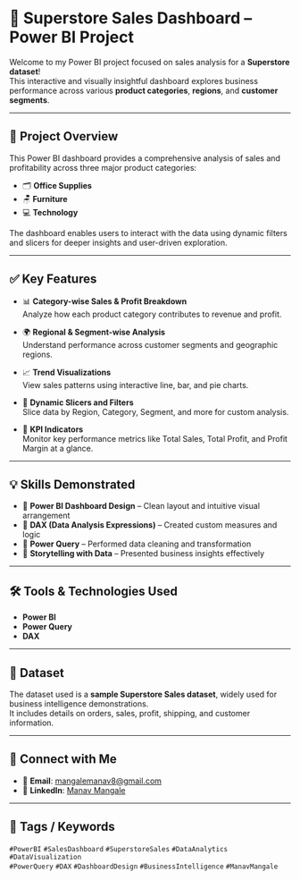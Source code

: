 # 🛒 Superstore Sales Dashboard – Power BI Project

Welcome to my Power BI project focused on sales analysis for a **Superstore dataset**!  
This interactive and visually insightful dashboard explores business performance across various **product categories**, **regions**, and **customer segments**.

---

## 📌 Project Overview

This Power BI dashboard provides a comprehensive analysis of sales and profitability across three major product categories:

- 🗂️ **Office Supplies**
- 🪑 **Furniture**
- 💻 **Technology**

The dashboard enables users to interact with the data using dynamic filters and slicers for deeper insights and user-driven exploration.

---

## ✅ Key Features

- 📊 **Category-wise Sales & Profit Breakdown**  
  Analyze how each product category contributes to revenue and profit.

- 🌍 **Regional & Segment-wise Analysis**  
  Understand performance across customer segments and geographic regions.

- 📈 **Trend Visualizations**  
  View sales patterns using interactive line, bar, and pie charts.

- 🔄 **Dynamic Slicers and Filters**  
  Slice data by Region, Category, Segment, and more for custom analysis.

- 📌 **KPI Indicators**  
  Monitor key performance metrics like Total Sales, Total Profit, and Profit Margin at a glance.

---

## 💡 Skills Demonstrated

- 🎨 **Power BI Dashboard Design** – Clean layout and intuitive visual arrangement  
- 🧮 **DAX (Data Analysis Expressions)** – Created custom measures and logic  
- 🧹 **Power Query** – Performed data cleaning and transformation  
- 📖 **Storytelling with Data** – Presented business insights effectively

---

## 🛠 Tools & Technologies Used

- **Power BI**  
- **Power Query**  
- **DAX**

---

## 📁 Dataset

The dataset used is a **sample Superstore Sales dataset**, widely used for business intelligence demonstrations.  
It includes details on orders, sales, profit, shipping, and customer information.

---

## 🔗 Connect with Me

- 📧 **Email**: [mangalemanav8@gmail.com](mailto:mangalemanav8@gmail.com)  
- 💼 **LinkedIn**: [Manav Mangale](https://www.linkedin.com/in/manav-mangale-085a55318/)

---

## 📌 Tags / Keywords

`#PowerBI` `#SalesDashboard` `#SuperstoreSales` `#DataAnalytics` `#DataVisualization`  
`#PowerQuery` `#DAX` `#DashboardDesign` `#BusinessIntelligence` `#ManavMangale`
